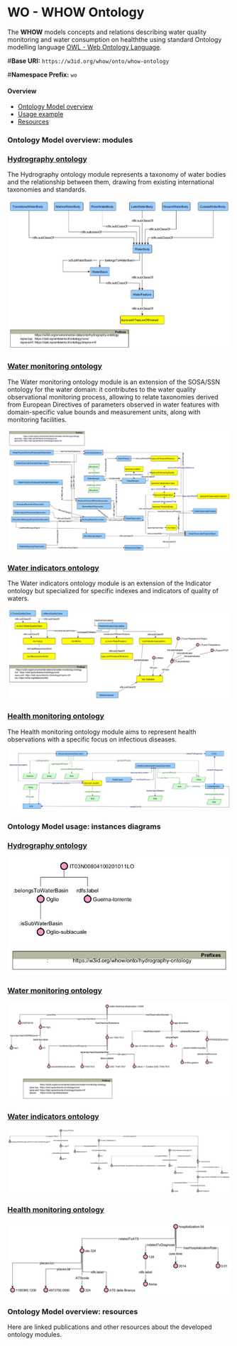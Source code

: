 # WO - WHOW Ontology

The **WHOW** models concepts and relations describing water quality monitoring and water consumption on healththe using standard Ontology modelling language [OWL - Web Ontology Language](https://www.w3.org/Submission/owl11-overview/).



#**Base URI:** `https://w3id.org/whow/onto/whow-ontology`

#**Namespace Prefix:** `wo`



#### Overview

* [Ontology Model overview](#model-overview)
* [Usage example](#model-instances)
* [Resources](#model-resources)

### <a name="model-overview"></a>Ontology Model overview: modules



### [Hydrography ontology](https://raw.githubusercontent.com/whow-project/ontology-network/main/whow-ontology-network/hydrography-ontology.ttl)

The Hydrography ontology module represents a taxonomy of water bodies and the relationship between them, drawing from existing international taxonomies and standards.

![Figure 1: Hydrography](images/hydrography-ontology.jpg)

### [Water monitoring ontology](https://raw.githubusercontent.com/whow-project/ontology-network/main/whow-ontology-network/water-monitoring-ontology.ttl)

The Water monitoring ontology module is an extension of the SOSA/SSN ontology for the water domain: it contributes to the water quality observational monitoring process, allowing to relate taxonomies derived from European Directives of parameters observed in water features with domain-specific value bounds and measurement units, along with monitoring facilities.

![Figure 2: Water monitoring](images/water-monitoring-ontology-diagram.jpg)

### [Water indicators ontology](https://raw.githubusercontent.com/whow-project/ontology-network/main/whow-ontology-network/water-indicators-ontology.ttl)

The Water indicators ontology module is an extension of the Indicator ontology but specialized for specific indexes and indicators of quality of waters.

![Figure 3: Water indicators](images/water-indicator-ontology-diagram.jpg )


### [Health monitoring ontology](https://raw.githubusercontent.com/whow-project/ontology-network/main/whow-ontology-network/health-monitoring-ontology.ttl)

The Health monitoring ontology module aims to represent health observations with a specific focus on infectious diseases.

![Figure 4: Health monitoring](images/healthDataModel.jpg )

### <a name="model-instances"></a>Ontology Model usage: instances diagrams

### [Hydrography ontology](https://raw.githubusercontent.com/whow-project/ontology-network/main/whow-ontology-network/hydrography-ontology.ttl)

![Figure 5: Hydrography ontology instance diagram](images/hydrography-ontology-instance-diagram.jpg )


### [Water monitoring ontology](https://raw.githubusercontent.com/whow-project/ontology-network/main/whow-ontology-network/water-monitoring-ontology.ttl)

![Figure 6: Water monitoring ontology instance diagram](images/water-monitoring-ontology-instance-diagram.jpg  )


### [Water indicators ontology](https://raw.githubusercontent.com/whow-project/ontology-network/main/whow-ontology-network/water-indicators-ontology.ttl)

![Figure 7: Water indicators ontology instance diagram](images/water-indicator-ontology-instance-diagram.jpg  )


### [Health monitoring ontology](https://raw.githubusercontent.com/whow-project/ontology-network/main/whow-ontology-network/health-monitoring-ontology.ttl)

![Figure 8: Health monitoring ontology instance diagram](images/health-ontology-instance-diagram.jpg )


### <a name="model-resources"></a>Ontology Model overview: resources

Here are linked publications and other resources about the developed ontology modules.





